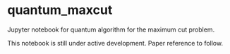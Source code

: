 # quantum_maxcut
Jupyter notebook for quantum algorithm for the maximum cut problem.

This notebook is still under active development.
Paper reference to follow.

